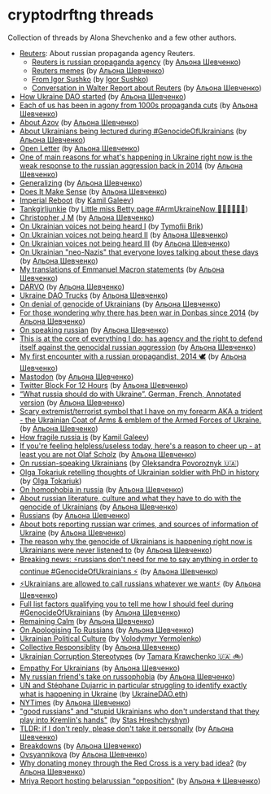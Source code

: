 # cryptodrftng threads

Collection of threads by Alona Shevchenko and a few other authors.

* [Reuters](reuters/): About russian propaganda agency Reuters.
  * [Reuters is russian propaganda agency](reuters/main.md) (by [Альона Шевченко](https://twitter.com/cryptodrftng))
  * [Reuters memes](reuters/memes.md) (by [Альона Шевченко](https://twitter.com/cryptodrftng))
  * [From Igor Sushko](reuters/from_igor_sushko.md) (by [Igor Sushko](https://twitter.com/igorsushko))
  * [Conversation in Walter Report about Reuters](reuters/conversation_in_walter_reports.md) (by [Альона Шевченко](https://twitter.com/cryptodrftng))
* [How Ukraine DAO started](how_ukraine_dao_started.md) (by [Альона Шевченко](https://twitter.com/cryptodrftng))
* [Each of us has been in agony from 1000s propaganda cuts](1000_cuts.md) (by [Альона Шевченко](https://twitter.com/cryptodrftng))
* [About Azov](about_azov.md) (by [Альона Шевченко](https://twitter.com/cryptodrftng))
* [About Ukrainians being lectured during #GenocideOfUkrainians](lectured_during_genocide.md) (by [Альона Шевченко](https://twitter.com/cryptodrftng))
* [Open Letter](open_letter.md) (by [Альона Шевченко](https://twitter.com/cryptodrftng))
* [One of main reasons for what's happening in Ukraine right now is the weak response to the russian aggression back in 2014](since_2014.md) (by [Альона Шевченко](https://twitter.com/cryptodrftng))
* [Generalizing](generalizing.md) (by [Альона Шевченко](https://twitter.com/cryptodrftng))
* [Does It Make Sense](does_it_make_sense.md) (by [Альона Шевченко](https://twitter.com/cryptodrftng))
* [Imperial Reboot](imperial_reboot.md) (by [Kamil Galeev](https://twitter.com/kamilkazani))
* [Tankgirljunkie](tankgirljunkie.md) (by [Little miss Betty page #ArmUkraineNow 🖤🌻🇺🇦🌻🖤](https://twitter.com/TankGirljunkie))
* [Christopher J M](christopher_j_m.md) (by [Альона Шевченко](https://twitter.com/cryptodrftng))
* [On Ukrainian voices not being heard I](silenced_1.md) (by [Tymofii Brik](https://twitter.com/brik_t))
* [On Ukrainian voices not being heard II](silenced_2.md) (by [Альона Шевченко](https://twitter.com/cryptodrftng))
* [On Ukrainian voices not being heard III](silenced_3.md) (by [Альона Шевченко](https://twitter.com/cryptodrftng))
* [On Ukrainian "neo-Nazis" that everyone loves talking about these days](on_ukrainian_neo_nazis.md) (by [Альона Шевченко](https://twitter.com/cryptodrftng))
* [My translations of Emmanuel Macron statements](translating_macron.md) (by [Альона Шевченко](https://twitter.com/cryptodrftng))
* [DARVO](darvo.md) (by [Альона Шевченко](https://twitter.com/cryptodrftng))
* [Ukraine DAO Trucks](ukraine_dao_trucks.md) (by [Альона Шевченко](https://twitter.com/cryptodrftng))
* [On denial of genocide of Ukrainians](on_genocide_denial.md) (by [Альона Шевченко](https://twitter.com/cryptodrftng))
* [For those wondering why there has been war in Donbas since 2014](on_war_in_donbass_since_2014.md) (by [Альона Шевченко](https://twitter.com/cryptodrftng))
* [On speaking russian](on_speaking_russian.md) (by [Альона Шевченко](https://twitter.com/cryptodrftng))
* [This is at the core of everything I do: has agency and the right to defend itself against the genocidal russian aggression](ukraine_has_agency.md) (by [Альона Шевченко](https://twitter.com/cryptodrftng))
* [My first encounter with a russian propagandist, 2014 🕊](first_encounter_with_propagandist.md) (by [Альона Шевченко](https://twitter.com/cryptodrftng))
* [Mastodon](mastodon.md) (by [Альона Шевченко](https://twitter.com/cryptodrftng))
* [Twitter Block For 12 Hours](twitter_block_for_12_hours.md) (by [Альона Шевченко](https://twitter.com/cryptodrftng))
* [“What russia should do with Ukraine”. German, French, Annotated version](what_russia_should_do_with_ukraine.md) (by [Альона Шевченко](https://twitter.com/cryptodrftng))
* [Scary extremist/terrorist symbol that I have on my forearm AKA a trident - the Ukrainian Coat of Arms & emblem of the Armed Forces of Ukraine.](trident.md) (by [Альона Шевченко](https://twitter.com/cryptodrftng))
* [How fragile russia is](fragile_russia.md) (by [Kamil Galeev](https://twitter.com/kamilkazani))
* [If you're feeling helpless/useless today, here's a reason to cheer up - at least you are not Olaf Scholz](if_youre_feeling_useless.md) (by [Альона Шевченко](https://twitter.com/cryptodrftng))
* [On russian-speaking Ukrainians](russian_speaking_ukrainians.md) (by [Oleksandra Povoroznyk 🇺🇦](https://twitter.com/rynkrynk))
* [Olga Tokariuk retelling thoughts of Ukrainian soldier with PhD in history](from_historian_soldier.md) (by [Olga Tokariuk](https://twitter.com/olgatokariuk))
* [On homophobia in russia](homophobia_in_russia.md) (by [Альона Шевченко](https://twitter.com/cryptodrftng))
* [About russian literature, culture and what they have to do with the genocide of Ukrainians](russian_literature.md) (by [Альона Шевченко](https://twitter.com/cryptodrftng))
* [Russians](russians.md) (by [Альона Шевченко](https://twitter.com/cryptodrftng))
* [About bots reporting russian war crimes, and sources of information of Ukraine](russian_war_crimes.md) (by [Альона Шевченко](https://twitter.com/cryptodrftng))
* [The reason why the genocide of Ukrainians is happening right now is Ukrainians were never listened to](ukrainians_were_never_listened_to.md) (by [Альона Шевченко](https://twitter.com/cryptodrftng))
* [Breaking news: ⚡️russians don't need for me to say anything in order to continue #GenocideOfUkrainians ⚡️](russians_are_committing_genocide_regardless.md) (by [Альона Шевченко](https://twitter.com/cryptodrftng))
* [⚡️Ukrainians are allowed to call russians whatever we want⚡️](how_to_call_russians.md) (by [Альона Шевченко](https://twitter.com/cryptodrftng))
* [Full list factors qualifying you to tell me how I should feel during #GenocideOfUkrainians](qualifying_factors.md) (by [Альона Шевченко](https://twitter.com/cryptodrftng))
* [Remaining Calm](remaining_calm.md) (by [Альона Шевченко](https://twitter.com/cryptodrftng))
* [On Apologising To Russians](on_apologising_to_russians.md) (by [Альона Шевченко](https://twitter.com/cryptodrftng))
* [Ukrainian Political Culture](ukrainian_political_culture.md) (by [Volodymyr Yermolenko](https://twitter.com/yermolenko_v))
* [Collective Responsiblity](collective_responsiblity.md) (by [Альона Шевченко](https://twitter.com/cryptodrftng))
* [Ukrainian Corruption Stereotypes](ukrainian_corruption_stereotypes.md) (by [Tamara Krawchenko 🇺🇦 🚲](https://twitter.com/T_Krawchenko))
* [Empathy For Ukrainians](empathy_for_ukrainians.md) (by [Альона Шевченко](https://twitter.com/cryptodrftng))
* [My russian friend's take on russophobia](russian_friend_take_on_russophobia.md) (by [Альона Шевченко](https://twitter.com/cryptodrftng))
* [UN and Stéphane Dujarric in particular struggling to identify exactly what is happening in Ukraine](un_sucks.md) (by [UkraineDAO.eth](https://twitter.com/Ukraine_DAO))
* [NYTimes](nytimes.md) (by [Альона Шевченко](https://twitter.com/cryptodrftng))
* ["good russians" and "stupid Ukrainians who don't understand that they play into Kremlin's hands"](ukrainians_helping_kremlin.md) (by [Stas Hreshchyshyn](https://twitter.com/stsx92))
* [TLDR: if I don't reply, please don't take it personally](dont_take_it_personally_if_i_dont_reply.md) (by [Альона Шевченко](https://twitter.com/cryptodrftng))
* [Breakdowns](breakdowns.md) (by [Альона Шевченко](https://twitter.com/cryptodrftng))
* [Ovsyannikova](ovsyannikova.md) (by [Альона Шевченко](https://twitter.com/cryptodrftng))
* [Why donating money through the Red Cross is a very bad idea?](icrc.md) (by [Альона Шевченко](https://twitter.com/cryptodrftng))
* [Mriya Report hosting belarussian \"opposition\"](mriya_report_hosting_belarussian_opposition.md) (by [Альона ꑭ Шевченко](https://twitter.com/cryptodrftng))
